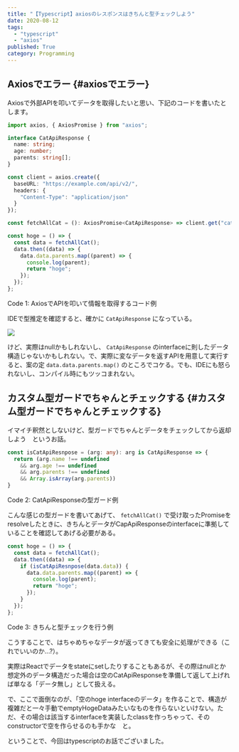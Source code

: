 ```yaml
---
title: "【Typescript】axiosのレスポンスはきちんと型チェックしよう"
date: 2020-08-12
tags:
  - "typescript"
  - "axios"
published: True
category: Programming
---
```


## Axiosでエラー {#axiosでエラー}

Axiosで外部APIを叩いてデータを取得したいと思い、下記のコードを書いたとします。

<!--more-->

```typescript
import axios, { AxiosPromise } from "axios";

interface CatApiResponse {
  name: string;
  age: number;
  parents: string[];
}

const client = axios.create({
  baseURL: "https://example.com/api/v2/",
  headers: {
    "Content-Type": "application/json"
  }
});

const fetchAllCat = (): AxiosPromise<CatApiResponse> => client.get("cat");

const hoge = () => {
  const data = fetchAllCat();
  data.then((data) => {
    data.data.parents.map((parent) => {
      console.log(parent);
      return "hoge";
    });
  });
};
```

<div class="src-block-caption">
  <span class="src-block-number">Code 1</span>:
  AxiosでAPIを叩いて情報を取得するコード例
</div>

IDEで型推定を確認すると、確かに `CatApiResponse` になっている。

![](../../../../gridsome-flex-markdown-starter/src/assets/images/old/ox-hugo/20200812_175551.png)

けど、実際はnullかもしれないし、 `CatApiResponse` のinterfaceに則したデータ構造じゃないかもしれない。で、実際に変なデータを返すAPIを用意して実行すると、案の定 `data.data.parents.map()` のところでコケる。でも、IDEにも怒られないし、コンパイル時にもツッコまれない。


## カスタム型ガードでちゃんとチェックする {#カスタム型ガードでちゃんとチェックする}

イマイチ釈然としないけど、型ガードでちゃんとデータをチェックしてから返却しよう　というお話。

```typescript
const isCatApiResnpose = (arg: any): arg is CatApiResponse => {
  return (arg.name !== undefined
    && arg.age !== undefined
    && arg.parents !== undefined
    && Array.isArray(arg.parents))
}
```

<div class="src-block-caption">
  <span class="src-block-number">Code 2</span>:
  CatApiResponseの型ガード例
</div>

こんな感じの型ガードを書いてあげて、 `fetchAllCat()` で受け取ったPromiseをresolveしたときに、きちんとデータがCapApiResponseのinterfaceに準拠していることを確認してあげる必要がある。

```typescript
const hoge = () => {
  const data = fetchAllCat();
  data.then((data) => {
    if (isCatApiResnpose(data.data)) {
      data.data.parents.map((parent) => {
        console.log(parent);
        return "hoge";
      });
    }
  });
};
```

<div class="src-block-caption">
  <span class="src-block-number">Code 3</span>:
  きちんと型チェックを行う例
</div>

こうすることで、はちゃめちゃなデータが返ってきても安全に処理ができる（これでいいのか...?）。

実際はReactでデータをstateにsetしたりすることもあるが、その際はnullとか想定外のデータ構造だった場合は空のCatApiResponseを準備して返して上げれば単なる「データ無し」として扱える。

で、ここで面倒なのが、「空のhoge interfaceのデータ」を作ることで、構造が複雑だと一々手動でemptyHogeDataみたいなものを作らないといけない。ただ、その場合は該当するinterfaceを実装したclassを作っちゃって、そのconstructorで空を作らせるのも手かな　と。

ということで、今回はtypescriptのお話でございました。

